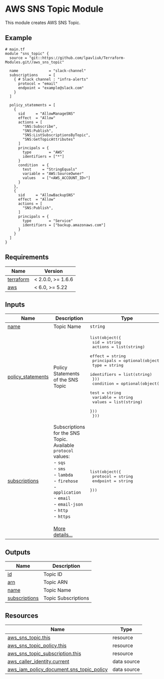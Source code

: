 # AWS SNS Topic Module

This module creates AWS SNS Topic.

<!-- Next block is generated by terraform-docs following .terraform-docs.yml config -->
<!-- BEGIN_TF_DOCS -->
## Example

```hcl
# main.tf
module "sns_topic" {
  source = "git::https://github.com/lpavliuk/Terraform-Modules.git//aws_sns_topic"

  name              = "slack-channel"
  subscriptions     = [
    { # Slack channel : "infra-alerts"
      protocol = "email"
      endpoint = "example@slack.com"
    }
  ]

  policy_statements = [
    {
      sid     = "AllowManageSNS"
      effect  = "Allow"
      actions = [
        "SNS:Subscribe",
        "SNS:Publish",
        "SNS:ListSubscriptionsByTopic",
        "SNS:GetTopicAttributes"
      ]
      principals = {
        type        = "AWS"
        identifiers = ["*"]
      }
      condition  = {
        test     = "StringEquals"
        variable = "AWS:SourceOwner"
        values   = ["<AWS_ACCOUNT_ID>"]
      }
    },
    {
      sid     = "AllowBackupSNS"
      effect  = "Allow"
      actions = [
        "SNS:Publish",
      ]
      principals = {
        type        = "Service"
        identifiers = ["backup.amazonaws.com"]
      }
    }
  ]
}

```

## Requirements

| Name | Version |
|------|---------|
| <a name="requirement_terraform"></a> [terraform](#requirement\_terraform) | < 2.0.0, >= 1.6.6 |
| <a name="requirement_aws"></a> [aws](#requirement\_aws) | < 6.0, >= 5.22 |

## Inputs

| Name | Description | Type | Default | Required |
|------|-------------|------|---------|:--------:|
| <a name="input_name"></a> [name](#input\_name) | Topic Name | `string` | n/a | yes |
| <a name="input_policy_statements"></a> [policy\_statements](#input\_policy\_statements) | Policy Statements of the SNS Topic | <pre>list(object({<br>    sid        = string<br>    actions    = list(string)<br>    effect     = string<br>    principals = optional(object({<br>      type        = string<br>      identifiers = list(string)<br>    }))<br>    condition  = optional(object({<br>      test     = string<br>      variable = string<br>      values   = list(string)<br>    }))<br>  }))</pre> | n/a | yes |
| <a name="input_subscriptions"></a> [subscriptions](#input\_subscriptions) | Subscriptions for the SNS Topic. Available `protocol` values:<br>  - `sqs`<br>  - `sms`<br>  - `lambda`<br>  - `firehose`<br>  - `application`<br>  - `email`<br>  - `email-json`<br>  - `http`<br>  - `https`<br><br>[More details...](https://registry.terraform.io/providers/hashicorp/aws/latest/docs/resources/sns_topic_subscription#protocol) | <pre>list(object({<br>    protocol = string<br>    endpoint = string<br>  }))</pre> | `[]` | no |

## Outputs

| Name | Description |
|------|-------------|
| <a name="output_id"></a> [id](#output\_id) | Topic ID |
| <a name="output_arn"></a> [arn](#output\_arn) | Topic ARN |
| <a name="output_name"></a> [name](#output\_name) | Topic Name |
| <a name="output_subscriptions"></a> [subscriptions](#output\_subscriptions) | Topic Subscriptions |

## Resources

| Name | Type |
|------|------|
| [aws_sns_topic.this](https://registry.terraform.io/providers/hashicorp/aws/latest/docs/resources/sns_topic) | resource |
| [aws_sns_topic_policy.this](https://registry.terraform.io/providers/hashicorp/aws/latest/docs/resources/sns_topic_policy) | resource |
| [aws_sns_topic_subscription.this](https://registry.terraform.io/providers/hashicorp/aws/latest/docs/resources/sns_topic_subscription) | resource |
| [aws_caller_identity.current](https://registry.terraform.io/providers/hashicorp/aws/latest/docs/data-sources/caller_identity) | data source |
| [aws_iam_policy_document.sns_topic_policy](https://registry.terraform.io/providers/hashicorp/aws/latest/docs/data-sources/iam_policy_document) | data source |
<!-- END_TF_DOCS -->